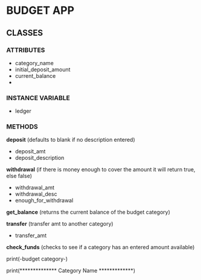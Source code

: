 # BUDGET APP

## CLASSES



### ATTRIBUTES

- category_name
- initial_deposit_amount
- current_balance
- 

### INSTANCE VARIABLE

- ledger

### METHODS

**deposit** (defaults to blank if no description entered)

- deposit_amt
- deposit_description

**withdrawal** (if there is money enough to cover the amount it will return true, else false)

- withdrawal_amt
- withdrawal_desc
- enough_for_withdrawal

**get_balance** (returns the current balance of the budget category)

**transfer** (transfer amt to another category)

- transfer_amt

**check_funds** (checks to see if a category has an entered amount available) 

print(-budget category-)

print(************** Category Name *************)

